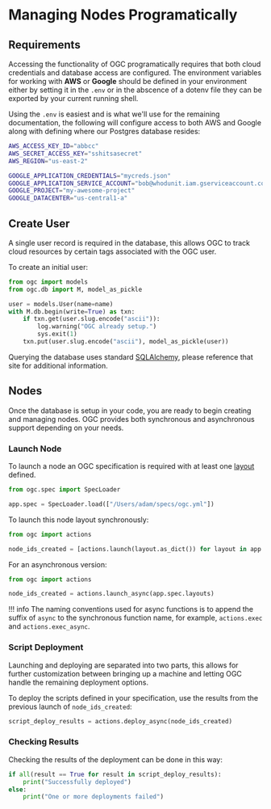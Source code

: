 # Managing Nodes Programatically

## Requirements

Accessing the functionality of OGC programatically requires that both cloud credentials and database access are configured. The environment variables for working with **AWS** or **Google** should be defined in your environment either by setting it in the `.env` or in the abscence of a dotenv file they can be exported by your current running shell.

Using the `.env` is easiest and is what we'll use for the remaining documentation, the following will configure access to both AWS and Google along with defining where our Postgres database resides:

``` sh
AWS_ACCESS_KEY_ID="abbcc"
AWS_SECRET_ACCESS_KEY="sshitsasecret"
AWS_REGION="us-east-2"

GOOGLE_APPLICATION_CREDENTIALS="mycreds.json"
GOOGLE_APPLICATION_SERVICE_ACCOUNT="bob@whodunit.iam.gserviceaccount.com"
GOOGLE_PROJECT="my-awesome-project"
GOOGLE_DATACENTER="us-central1-a"
```

## Create User

A single user record is required in the database, this allows OGC to track cloud resources by certain tags associated with the OGC user.

To create an initial user:

``` python
from ogc import models
from ogc.db import M, model_as_pickle

user = models.User(name=name)
with M.db.begin(write=True) as txn:
    if txn.get(user.slug.encode("ascii")):
        log.warning("OGC already setup.")
        sys.exit(1)
    txn.put(user.slug.encode("ascii"), model_as_pickle(user))
```

Querying the database uses standard [SQLAlchemy](https://sqlalchemy.org), please reference that site for additional information.

## Nodes

Once the database is setup in your code, you are ready to begin creating and managing nodes. OGC provides both synchronous and asynchronous support depending on your needs.

### Launch Node

To launch a node an OGC specification is required with at least one [layout](../user-guide/defining-layouts.md) defined.

``` python
from ogc.spec import SpecLoader

app.spec = SpecLoader.load(["/Users/adam/specs/ogc.yml"])
```

To launch this node layout synchronously:

``` python
from ogc import actions

node_ids_created = [actions.launch(layout.as_dict()) for layout in app.spec.layouts]
```

For an asynchronous version:

``` python
from ogc import actions

node_ids_created = actions.launch_async(app.spec.layouts)
```

!!! info
    The naming conventions used for async functions is to append the suffix of `async` to the synchronous function name, for example, `actions.exec` and `actions.exec_async`.

### Script Deployment

Launching and deploying are separated into two parts, this allows for further customization between bringing up a machine and letting OGC handle the remaining deployment options.

To deploy the scripts defined in your specification, use the results from the previous launch of `node_ids_created`:

``` python
script_deploy_results = actions.deploy_async(node_ids_created)
```

### Checking Results

Checking the results of the deployment can be done in this way:

``` python
if all(result == True for result in script_deploy_results):
    print("Successfully deployed")
else:
    print("One or more deployments failed")
```